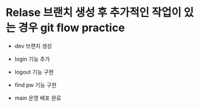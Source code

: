 # Relase 브랜치 생성 후 추가적인 작업이 있는 경우 git flow practice

- dev 브랜치 생성

- login 기능 추가

- logout 기능 구현

- find pw 기능 구현

- main 운영 배포 완료